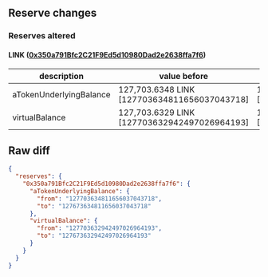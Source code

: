 ## Reserve changes

### Reserves altered

#### LINK ([0x350a791Bfc2C21F9Ed5d10980Dad2e2638ffa7f6](https://optimistic.etherscan.io/address/0x350a791Bfc2C21F9Ed5d10980Dad2e2638ffa7f6))

| description | value before | value after |
| --- | --- | --- |
| aTokenUnderlyingBalance | 127,703.6348 LINK [127703634811656037043718] | 127,673.6348 LINK [127673634811656037043718] |
| virtualBalance | 127,703.6329 LINK [127703632942497026964193] | 127,673.6329 LINK [127673632942497026964193] |


## Raw diff

```json
{
  "reserves": {
    "0x350a791Bfc2C21F9Ed5d10980Dad2e2638ffa7f6": {
      "aTokenUnderlyingBalance": {
        "from": "127703634811656037043718",
        "to": "127673634811656037043718"
      },
      "virtualBalance": {
        "from": "127703632942497026964193",
        "to": "127673632942497026964193"
      }
    }
  }
}
```